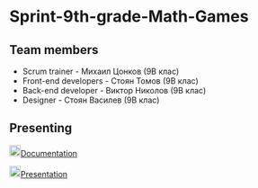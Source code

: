 # Sprint-9th-grade-Math-Games

## Team members
<ul>
  <li>Scrum trainer - Михаил Цонков (9В клас)</li>
  <li>Front-end developers - Стоян Томов (9В клас)</li>
  <li>Back-end developer - Виктор Николов (9В клас)</li>
  <li>Designer - Стоян Василев (9В клас)</li>
</ul>

## Presenting 
<img src="../Photos/Word Icon.png" alt="Word icon" width=20px />[Documentation]()

<img src="../Photos/Powerpoint Icon.png" alt="PowerPoint icon" width=20px >[Presentation]()